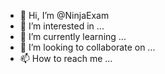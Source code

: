 - 👋 Hi, I’m @NinjaExam
- 👀 I’m interested in ...
- 🌱 I’m currently learning ...
- 💞️ I’m looking to collaborate on ...
- 📫 How to reach me ...

<!---
NinjaExam/NinjaExam is a ✨ special ✨ repository because its `README.md` (this file) appears on your GitHub profile.
You can click the Preview link to take a look at your changes.
--->
